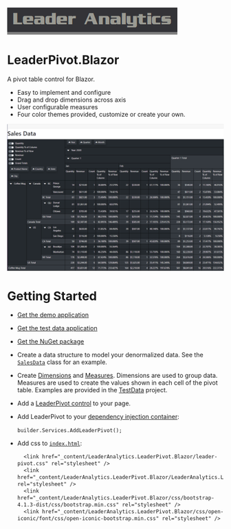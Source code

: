 ![Leader Analytics](./logo.png)

# LeaderPivot.Blazor

A pivot table control for Blazor.

* Easy to implement and configure
* Drag and drop dimensions across axis
* User configurable measures
* Four color themes provided, customize or create your own.

![Leader Analytics pivot table control](./screencap.png) 

# Getting Started

* [Get the demo application](https://github.com/leaderanalytics/LeaderPivot.BlazorDemo)

* [Get the test data application](https://github.com/leaderanalytics/LeaderPivot.TestData)

* [Get the NuGet package](https://www.nuget.org/packages/LeaderAnalytics.LeaderPivot.Blazor/)

* Create a data structure to model your denormalized data.  See the [`SalesData`](https://github.com/leaderanalytics/LeaderPivot.TestData/blob/main/LeaderPivot.TestData/SalesData.cs) class for an example.

* Create [Dimensions](https://github.com/leaderanalytics/LeaderPivot/blob/main/LeaderPivot/Dimension.cs) and [Measures](https://github.com/leaderanalytics/LeaderPivot/blob/main/LeaderPivot/Measure.cs).    Dimensions are used to group data.  Measures are used to create the values shown in each cell of the pivot table.  Examples are provided in the [TestData](https://github.com/leaderanalytics/LeaderPivot.TestData/blob/main/LeaderPivot.TestData/SalesData.cs) project.

* Add a [LeaderPivot control](https://github.com/leaderanalytics/LeaderPivot.BlazorDemo/blob/main/LeaderPivot.BlazorDemo/Pages/LeaderPivotDemo.razor) to your page.  

* Add LeaderPivot to your [dependency injection container](https://github.com/leaderanalytics/LeaderPivot.BlazorDemo/blob/main/LeaderPivot.BlazorDemo/Program.cs):

    `builder.Services.AddLeaderPivot();`

* Add css to [`index.html`](https://github.com/leaderanalytics/LeaderPivot.BlazorDemo/blob/main/LeaderPivot.BlazorDemo/wwwroot/index.html):

    
       
        <link href="_content/LeaderAnalytics.LeaderPivot.Blazor/leader-pivot.css" rel="stylesheet" />
        <link href="_content/LeaderAnalytics.LeaderPivot.Blazor/LeaderAnalytics.LeaderPivot.Blazor.bundle.scp.css" rel="stylesheet" />
        <link href="_content/LeaderAnalytics.LeaderPivot.Blazor/css/bootstrap-4.1.3-dist/css/bootstrap.min.css" rel="stylesheet" />
        <link href="_content/LeaderAnalytics.LeaderPivot.Blazor/css/open-iconic/font/css/open-iconic-bootstrap.min.css" rel="stylesheet" />
    

